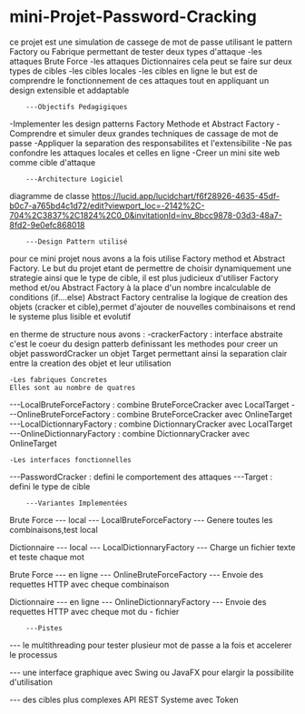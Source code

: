 # mini-Projet-Password-Cracking

ce projet est une simulation de cassege de mot de passe utilisant le pattern Factory ou Fabrique permettant de tester deux types d'attaque 
    -les attaques Brute Force
    -les attaques Dictionnaires
cela peut se faire sur deux types de cibles
    -les cibles locales
    -les cibles en ligne
le but est de comprendre le fonctionnement de ces attaques tout en appliquant un design extensible et addaptable



        ---Objectifs Pedagigiques

-Implementer les design patterns Factory Methode et Abstract Factory
-Comprendre et simuler deux grandes techniques de cassage de mot de passe
-Appliquer la separation des responsabilites et l'extensibilite
-Ne pas confondre les attaques locales et celles en ligne
-Creer un mini site web comme cible d'attaque



        ---Architecture Logiciel
diagramme de classe
https://lucid.app/lucidchart/f6f28926-4635-45df-b0c7-a765bd4c1d72/edit?viewport_loc=-2142%2C-704%2C3837%2C1824%2C0_0&invitationId=inv_8bcc9878-03d3-48a7-8fd2-9e0efc868018


        ---Design Pattern utilisé

pour ce mini projet nous avons a la fois utilise Factory method et Abstract Factory.
Le but du projet etant de permettre de choisir dynamiquement une strategie ainsi que le type de cible, il est plus judicieux d'utiliser Factory method et/ou Abstract Factory à la place d'un nombre incalculable de conditions (if....else)
Abstract Factory centralise la logique de creation des objets (cracker et cible),permet d'ajouter de nouvelles combinaisons et rend le systeme plus lisible et evolutif

en therme de structure nous avons :
    -crackerFactory : interface abstraite c'est le coeur du design patterb definissant les methodes pour creer un objet passwordCracker un objet Target permettant ainsi la separation clair entre la creation des objet et leur utilisation

    -Les fabriques Concretes
    Elles sont au nombre de quatres

---LocalBruteForceFactory    : combine BruteForceCracker avec LocalTarget
---OnlineBruteForceFactory   : combine BruteForceCracker avec OnlineTarget
---LocalDictionnaryFactory   : combine DictionnaryCracker avec LocalTarget
---OnlineDictionnaryFactory  : combine DictionnaryCracker avec OnlineTarget

    -Les interfaces fonctionnelles

---PasswordCracker : defini le comportement des attaques
---Target : defini le type de cible


        ---Variantes Implementées

Brute Force   ---   local      ---   LocalBruteForceFactory   ---  Genere toutes les combinaisons,test local

Dictionnaire  ---   local      ---   LocalDictionnaryFactory  ---  Charge un fichier texte et teste chaque mot

Brute Force   ---   en ligne   ---   OnlineBruteForceFactory  ---  Envoie des requettes HTTP avec cheque combinaison

Dictionnaire  ---   en ligne   ---   OnlineDictionnaryFactory ---  Envoie des requettes HTTP avec cheque mot du  -                                                                  fichier



        ---Pistes

--- le multithreading pour tester plusieur mot de passe a la fois et accelerer le processus

--- une interface graphique avec Swing ou JavaFX pour elargir la possibilite d'utilisation

--- des cibles plus complexes API REST Systeme avec Token